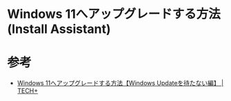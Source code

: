 # Windows 11へアップグレードする方法 (Install Assistant)

# 参考

- [Windows 11へアップグレードする方法【Windows Updateを待たない編】 | TECH+](https://news.mynavi.jp/article/20211007-2005220/)
